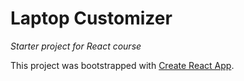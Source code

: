 # Laptop Customizer
_Starter project for React course_

This project was bootstrapped with [Create React App](https://github.com/facebook/create-react-app).
<!-- Just adding a random comment -->